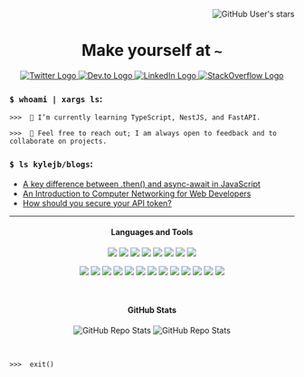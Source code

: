 <div align="right">

![GitHub User's stars](https://img.shields.io/github/stars/kylejb?style=social)

</div>

<div align="center">

# Make yourself at `~`

</div>

<div class="contact" align="center">

<a href="https://twitter.com/kyleburda"> ![Twitter Logo](https://img.shields.io/badge/@kyleburda-informational?style=social&logo=twitter&logoWidth=40&url=https%3A%2F%2Fwww.twitter.com%2Fkyleburda) </a><a href="https://dev.to/kylejb"> ![Dev.to Logo](https://img.shields.io/badge/@kylejb-informational?style=social&logo=dev.to&logoWidth=40)</a><a href="https://www.linkedin.com/in/kyleburda"> ![LinkedIn Logo](https://img.shields.io/badge/kyleburda-informational?style=social&logo=linkedin&logoWidth=40&url=https%3A%2F%2Fwww.linkedin.com%2Fin%2Fkyleburda) </a><a href="https://stackoverflow.com/users/kylejb"> ![StackOverflow Logo](https://img.shields.io/badge/kylejb-informational?style=social&logo=stackoverflow&logoWidth=40&url=https%3A%2F%2Fstackoverflow.com%2Fusers%2Fkylejb)</a>

</div>

### `$ whoami | xargs ls`:
```code
>>>  🌱 I’m currently learning TypeScript, NestJS, and FastAPI.

>>>  👋 Feel free to reach out; I am always open to feedback and to collaborate on projects.
```
### `$ ls kylejb/blogs`:

<!-- BLOG-POST-LIST:START -->
- [A key difference between .then() and async-await in JavaScript](https://dev.to/kylejb/a-key-difference-between-then-and-async-await-in-javascript-53e9)
- [An Introduction to Computer Networking for Web Developers](https://dev.to/kylejb/an-introduction-to-computer-networking-for-web-developers-41lg)
- [How should you secure your API token?](https://dev.to/kylejb/how-should-you-secure-your-api-token-2odl)
<!-- BLOG-POST-LIST:END -->

---

<div align="center">

#### Languages and Tools

![](https://img.shields.io/badge/code-Python-informational?style=flat-square&logo=Python&logoColor=white&color=2bbc8a) ![](https://img.shields.io/badge/code-FastAPI-informational?style=flat-square&logo=FastAPI&logoColor=white&color=2bbc8a) ![](https://img.shields.io/badge/code-Django-informational?style=flat-square&logo=Django&logoColor=white&color=2bbc8a) ![](https://img.shields.io/badge/code-Ruby-informational?style=flat-square&logo=Ruby&logoColor=white&color=2bbc8a) ![](https://img.shields.io/badge/code-TypeScript-informational?style=flat-square&logo=TypeScript&logoColor=white&color=2bbc8a) ![](https://img.shields.io/badge/code-React-informational?style=flat-square&logo=React&logoColor=white&color=2bbc8a) ![](https://img.shields.io/badge/code-NestJS-informational?style=flat-square&logo=NestJS&logoColor=white&color=2bbc8a) ![](https://img.shields.io/badge/code-Express-informational?style=flat-square&logo=Express&logoColor=white&color=2bbc8a)

![](https://img.shields.io/badge/tools-Redux-informational?style=flat-square&logo=Redux&logoColor=white&color=2bbc8a) ![](https://img.shields.io/badge/tools-Jest-informational?style=flat-square&logo=Jest&logoColor=white&color=2bbc8a) ![](https://img.shields.io/badge/tools-pytest-informational?style=flat-square&logo=pytest&logoColor=white&color=2bbc8a) ![](https://img.shields.io/badge/tools-GraphQL-informational?style=flat-square&logo=GraphQL&logoColor=white&color=2bbc8a) ![](https://img.shields.io/badge/tools-Neo4j-informational?style=flat-square&logo=neo4j&logoColor=white&color=2bbc8a) ![](https://img.shields.io/badge/tools-PostGIS-informational?style=flat-square&logo=PostGIS&logoColor=white&color=2bbc8a) ![](https://img.shields.io/badge/tools-PostgreSQL-informational?style=flat-square&logo=PostgreSQL&logoColor=white&color=2bbc8a) ![](https://img.shields.io/badge/tools-MongoDB-informational?style=flat-square&logo=MongoDB&logoColor=white&color=2bbc8a) ![](https://img.shields.io/badge/tools-Kafka-informational?style=flat-square&logo=ApacheKafka&logoColor=white&color=2bbc8a) ![](https://img.shields.io/badge/tools-Docker-informational?style=flat-square&logo=Docker&logoColor=white&color=2bbc8a) ![](https://img.shields.io/badge/tools-nginx-informational?style=flat-square&logo=nginx&logoColor=white&color=2bbc8a) ![](https://img.shields.io/badge/Tools-CI%2FCD-informational?style=flat-square&logo=github&logoColor=white&color=2bbc8a) ![](https://img.shields.io/badge/OS-Linux-informational?style=flat-square&logo=linux&logoColor=white&color=2bbc8a)

<br/>

#### GitHub Stats

![GitHub Repo Stats](https://github-readme-stats.vercel.app/api?username=kylejb&show_icons=true&include_all_commits=true&count_private=true&show_icons=true&line_height=24&hide_title=true&border_radius=20&theme=vue-dark) ![GitHub Repo Stats](https://github-readme-stats.vercel.app/api/top-langs/?username=kylejb&layout=compact&&langs_count=10&card_width=445&hide_title=true&border_radius=20&theme=vue-dark)

</div>

<br/>

```code
>>>  exit()
```
